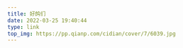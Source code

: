 ```yaml
---
title: 好鸽们
date: 2022-03-25 19:40:44
type: link
top_img: https://pp.qianp.com/cidian/cover/7/6039.jpg
---
```

